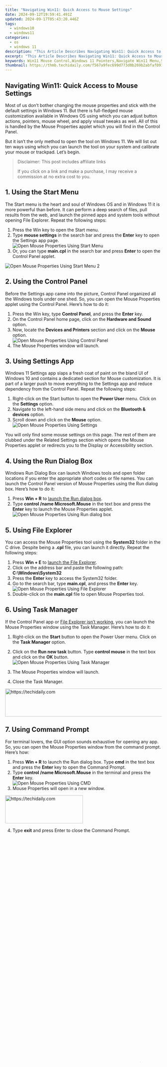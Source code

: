 ```yaml
---
title: "Navigating Win11: Quick Access to Mouse Settings"
date: 2024-09-12T19:59:41.491Z
updated: 2024-09-17T05:43:20.446Z
tags:
  - windows10
  - windows11
categories:
  - os
  - windows 11
description: "This Article Describes Navigating Win11: Quick Access to Mouse Settings"
excerpt: "This Article Describes Navigating Win11: Quick Access to Mouse Settings"
keywords: Win11 Mouse Control,Windows 11 Pointers,Navigate Win11 Menu,Setup Win11 Mouse,Win11 Mouse Adjustments,Access Mouse Options Win11,Customize Win11 Mouse Settings
thumbnail: https://thmb.techidaily.com/f567a9fec699d773d0b269b2abfaf091f129a875a6f111520a97150e50266041.jpg
---
```


## Navigating Win11: Quick Access to Mouse Settings

 Most of us don’t bother changing the mouse properties and stick with the default settings in Windows 11\. But there is full-fledged mouse customization available in Windows OS using which you can adjust button actions, pointers, mouse wheel, and apply visual tweaks as well. All of this is handled by the Mouse Properties applet which you will find in the Control Panel.

 But it isn’t the only method to open the tool on Windows 11\. We will list out ten ways using which you can launch the tool on your system and calibrate your mouse or trackpad. Let’s begin.

>  Disclaimer: This post includes affiliate links
>
>  If you click on a link and make a purchase, I may receive a commission at no extra cost to you.
>

## 1\. Using the Start Menu

 The Start menu is the heart and soul of Windows OS and in Windows 11 it is more powerful than before. It can perform a deep search of files, pull results from the web, and launch the pinned apps and system tools without opening File Explorer. Repeat the following steps:

1. Press the Win key to open the Start menu.
2. Type **mouse settings** in the search bar and press the **Enter** key to open the Settings app page.  
![Open Mouse Properties Using Start Menu](https://static1.makeuseofimages.com/wordpress/wp-content/uploads/2023/06/open-mouse-properties-using-start-menu.jpg)
3. Or, you can type **main.cpl** in the search bar and press **Enter** to open the Control Panel applet.  

![Open Mouse Properties Using Start Menu 2](https://static1.makeuseofimages.com/wordpress/wp-content/uploads/2023/06/open-mouse-properties-using-start-menu-2.jpg)

## 2\. Using the Control Panel

 Before the Settings app came into the picture, Control Panel organized all the Windows tools under one shed. So, you can open the Mouse Properties applet using the Control Panel. Here’s how to do it:

1. Press the Win key, type **Control Panel**, and press the **Enter** key.
2. On the Control Panel home page, click on the **Hardware and Sound** option.
3. Now, locate the **Devices and Printers** section and click on the **Mouse** option.  
![Open Mouse Properties Using Control Panel](https://static1.makeuseofimages.com/wordpress/wp-content/uploads/2023/06/open-mouse-properties-using-control-panel.jpg)
4. The Mouse Properties window will launch.

## 3\. Using Settings App

 Windows 11 Settings app slaps a fresh coat of paint on the bland UI of Windows 10 and contains a dedicated section for Mouse customization. It is part of a larger push to move everything to the Settings app and reduce dependency from the Control Panel. Repeat the following steps:

1. Right-click on the Start button to open the **Power User** menu. Click on the **Settings** option.
2. Navigate to the left-hand side menu and click on the **Bluetooth & devices** option.
3. Scroll down and click on the **Mouse** option.  
![Open Mouse Properties Using Settings](https://static1.makeuseofimages.com/wordpress/wp-content/uploads/2023/06/open-mouse-properties-using-settings.jpg)

 You will only find some mouse settings on this page. The rest of them are clubbed under the Related Settings section which opens the Mouse Properties applet or redirects you to the Display or Accessibility section.

## 4\. Using the Run Dialog Box

 Windows Run Dialog Box can launch Windows tools and open folder locations if you enter the appropriate short codes or file names. You can launch the Control Panel version of Mouse Properties using the Run dialog box. Here’s how to do it:

1. Press **Win + R** to [launch the Run dialog box](https://www.makeuseof.com/windows-open-run-command-dialog-box/).
2. Type **control /name Microsoft.Mouse** in the text box and press the **Enter** key to launch the Mouse Properties applet.  
![Open Mouse Properties Using Run dialog box](https://static1.makeuseofimages.com/wordpress/wp-content/uploads/2023/06/open-mouse-properties-using-run-dialog-box.jpg)

## 5\. Using File Explorer

 You can access the Mouse Properties tool using the **System32** folder in the C drive. Despite being a **.cpl** file, you can launch it directly. Repeat the following steps:

1. Press **Win + E** to [launch the File Explorer](https://www.makeuseof.com/windows-open-file-explorer/).
2. Click on the address bar and paste the following path: **C:\\Windows\\System32**
3. Press the **Enter** key to access the System32 folder.
4. Go to the search bar, type **main.cpl**, and press the **Enter** key.  
![Open Mouse Properties Using File Explorer](https://static1.makeuseofimages.com/wordpress/wp-content/uploads/2023/06/open-mouse-properties-using-file-explorer.jpg)
5. Double-click on the **main.cpl** file to open Mouse Properties tool.

## 6\. Using Task Manager

 If the Control Panel app or [File Explorer isn’t working](https://www.makeuseof.com/windows-file-explorer-not-opening/), you can launch the Mouse Properties window using the Task Manager. Here’s how to do it:

1. Right-click on the **Start** button to open the Power User menu. Click on the **Task Manager** option.
2. Click on the **Run new task** button. Type **control mouse** in the text box and click on the **OK** button.  
![Open Mouse Properties Using Task Manager](https://static1.makeuseofimages.com/wordpress/wp-content/uploads/2023/06/open-mouse-properties-using-task-manager.jpg)
3. The Mouse Properties window will launch.

4. Close the Task Manager.

<!-- affiliate ads begin -->
<a href="https://ephamedtechinc.pxf.io/c/5597632/2136615/26400" target="_top" id="2136615">
  <img src="//a.impactradius-go.com/display-ad/26400-2136615" border="0" alt="https://techidaily.com" width="728" height="90"/>
</a>
<img height="0" width="0" src="https://ephamedtechinc.pxf.io/i/5597632/2136615/26400" style="position:absolute;visibility:hidden;" border="0" />
<!-- affiliate ads end -->

## 7\. Using Command Prompt

 For terminal lovers, the GUI option sounds exhaustive for opening any app. So, you can open the Mouse Properties window from the command prompt. Here’s how:

1. Press **Win + R** to launch the Run dialog box. Type **cmd** in the text box and press the **Enter** key to open the Command Prompt.
2. Type **control /name Microsoft.Mouse** in the terminal and press the **Enter** key.  
![Open Mouse Properties Using CMD](https://static1.makeuseofimages.com/wordpress/wp-content/uploads/2023/06/open-mouse-properties-using-cmd.jpg)
3. Mouse Properties will open in a new window.

<!-- affiliate ads begin -->
<a href="https://aligracehair.sjv.io/c/5597632/2115914/19272" target="_top" id="2115914">
  <img src="//a.impactradius-go.com/display-ad/19272-2115914" border="0" alt="https://techidaily.com" width="250" height="90"/>
</a>
<img height="0" width="0" src="https://aligracehair.sjv.io/i/5597632/2115914/19272" style="position:absolute;visibility:hidden;" border="0" />
<!-- affiliate ads end -->

4. Type **exit** and press Enter to close the Command Prompt.

<!-- affiliate ads begin -->
<span id="1834903">
					<video width="864" height="1536" style="cursor:pointer"
           poster="//a.impactradius-go.com/display-clicktoplayimage/1834903.png"
           onclick="if(!this.playClicked){this.play();this.setAttribute('controls',true);this.playClicked=true;}">
	   <source src="//a.impactradius-go.com/display-ad/16836-1834903">
	   <img src="//a.impactradius-go.com/display-clicktoplayimage/1834903.png" style="border: none; height: 100%; width: 100%; object-fit: contain">
	</video>
	<div style="width:540px;text-align:center"><a href="javascript:window.open(decodeURIComponent('https%3A%2F%2F25home.pxf.io%2Fc%2F5597632%2F1834903%2F16836'), '_blank');void(0);">Click here</a></div>
</span>
<img height="0" width="0" src="https://imp.pxf.io/i/5597632/1834903/16836" style="position:absolute;visibility:hidden;" border="0" />
<!-- affiliate ads end -->

## 8\. Using PowerShell

 You can use the **start-process** cmdlet in PowerShell to launch an app or Windows tools. You don’t need to run [PowerShell with administrator privileges](https://www.makeuseof.com/windows-11-powershell-administrator/) for this method. Repeat the following steps:

1. Press **Win + R** to launch the Run dialog box. Type **PowerShell** in the text box and press the **Enter** key.
2. Type the following command in the PowerShell window and press the Enter key: **start-process control mouse**  
![Open Mouse Properties Using PowerShell](https://static1.makeuseofimages.com/wordpress/wp-content/uploads/2023/06/open-mouse-properties-using-powershell.jpg)
3. Mouse Properties tool will open in a new window.

<!-- affiliate ads begin -->
<a href="https://bluettius.sjv.io/c/5597632/2139118/17108" target="_top" id="2139118">
  <img src="//a.impactradius-go.com/display-ad/17108-2139118" border="0" alt="https://techidaily.com" width="468" height="60"/>
</a>
<img height="0" width="0" src="https://bluettius.sjv.io/i/5597632/2139118/17108" style="position:absolute;visibility:hidden;" border="0" />
<!-- affiliate ads end -->

## 9\. Using a Desktop Shortcut

 A desktop shortcut is a quicker way to adjust mouse settings, especially when there are multiple users on one Windows 11 PC. You can create the shortcut either by visiting the System32 folder or create an empty shortcut and mapping the address of the Mouse Properties tool to it. Here’s how to do it with the latter:

1. Press **Win + D** to switch to the desktop.
2. Move the cursor to the empty area on the desktop and right-click on it.
3. Select the **New > Shortcut** option from the context menu.
4. A new blank shortcut will appear on the desktop and the **Create Shortcut** window will open.
5. Paste the following path in the text box and click on the **Next** button: **"C:\\Windows\\System32\\main.cpl"**  
![Open Mouse Properties Using Shortcut](https://static1.makeuseofimages.com/wordpress/wp-content/uploads/2023/06/open-mouse-properties-using-shortcut.jpg)
6. Now, type the name of the shortcut. We named it **Mouse Settings**. Click on the **Finish** button.

<!-- affiliate ads begin -->
<a href="https://unicoeye.pxf.io/c/5597632/2121335/18498" target="_top" id="2121335">
  <img src="//a.impactradius-go.com/display-ad/18498-2121335" border="0" alt="https://techidaily.com" width="728" height="90"/>
</a>
<img height="0" width="0" src="https://unicoeye.pxf.io/i/5597632/2121335/18498" style="position:absolute;visibility:hidden;" border="0" />
<!-- affiliate ads end -->

7. You can double-click on the shortcut and adjust mouse settings.

## 10\. Using a Keyboard Shortcut

 Windows reserves keyboard shortcuts to open apps and settings. But you can create a custom shortcut to open the Mouse Properties window whenever you want. No need to open apps or Control Panel or navigate to the System32 folder. Here’s how:

1. Press **Win + D** to switch to the desktop.
2. Click on the newly created Mouse Properties shortcut to select it. Press the **Alt + Enter** keys to open its **Properties**.
3. Locate the **Shortcut key** option. Now, press **Ctrl + Shift +** any key to create a custom keyboard shortcut. We used the “**M**” key, so our final combination becomes **Ctrl + Shift + M**.
4. Click on the **Apply** button and then click on the **OK** button.  
![Open Mouse Properties Using Keyboard Shortcut](https://static1.makeuseofimages.com/wordpress/wp-content/uploads/2023/06/open-mouse-properties-using-keyboard-shortcut.jpg)
5. Now, test the mapped shortcut key combination and check if it launches the Mouse Properties tool.

## Gain Absolute Control Over Your Mouse on Windows

 Mouse Properties is an applet, so you cannot pin it to the Taskbar or Start menu. But, you can launch it using the Run dialog box or Terminal or you can create a desktop shortcut. For the fastest access to the tool, map a shortcut key combination.

 There are still some features that are missing from Windows, but you can use PowerToys Mouse utilities to fill the gap.

 But it isn’t the only method to open the tool on Windows 11\. We will list out ten ways using which you can launch the tool on your system and calibrate your mouse or trackpad. Let’s begin.

<ins class="adsbygoogle"
      style="display:block"
      data-ad-client="ca-pub-7571918770474297"
      data-ad-slot="8358498916"
      data-ad-format="auto"
      data-full-width-responsive="true"></ins>
    

<span class="atpl-alsoreadstyle">Also read:</span>
<div><ul>
<li><a href="https://extra-lessons.techidaily.com/new-augment-slides-with-sonic-enhancements/"><u>[New] Augment Slides with Sonic Enhancements</u></a></li>
<li><a href="https://extra-approaches.techidaily.com/2024-approved-navigating-soundscape-dilution-via-audacity-tools/"><u>2024 Approved Navigating Soundscape Dilution via Audacity Tools</u></a></li>
<li><a href="https://easy-unlock-android.techidaily.com/can-i-bypass-a-forgotten-phone-password-of-nokia-g42-5g-by-drfone-android/"><u>Can I Bypass a Forgotten Phone Password Of Nokia G42 5G?</u></a></li>
<li><a href="https://data-wizards.techidaily.com/expertise-in-mending-broken-jpegs/"><u>Expertise in Mending Broken JPEGs</u></a></li>
<li><a href="https://win11-tips.techidaily.com/forcible-disconnectivity-of-windows-printers/"><u>Forcible Disconnectivity of Windows Printers</u></a></li>
<li><a href="https://tech-revival.techidaily.com/maximizing-productivity-through-chatgpt-driven-workflow-optimization/"><u>Maximizing Productivity Through ChatGPT-Driven Workflow Optimization</u></a></li>
<li><a href="https://win11-tips.techidaily.com/pre-purchase-wisdom-the-most-important-windows-laptop-tips/"><u>Pre-Purchase Wisdom: The Most Important Windows Laptop Tips</u></a></li>
<li><a href="https://ai-driven-video-production.techidaily.com/speed-up-or-slow-down-top-10-free-video-editing-apps-for-mobile/"><u>Speed Up or Slow Down Top 10 Free Video Editing Apps for Mobile</u></a></li>
<li><a href="https://win-answers.techidaily.com/spotting-redundancies-with-ease-effective-strategies-for-conditional-formatting-in-excel/"><u>Spotting Redundancies with Ease: Effective Strategies for Conditional Formatting in Excel</u></a></li>
<li><a href="https://win11-tips.techidaily.com/steps-to-address-regedit-not-found-message/"><u>Steps to Address Regedit Not Found Message</u></a></li>
<li><a href="https://win11-tips.techidaily.com/unlock-windows-11-pro-key-exclusive-price-drops-await/"><u>Unlock Windows 11 Pro Key: Exclusive Price Drops Await</u></a></li>
</ul></div>

